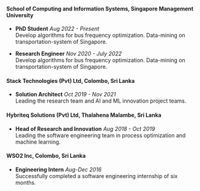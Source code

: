 #### School of Computing and Information Systems, Singapore Management University
- **PhD Student**   _Aug 2022 - Present_  
  Develop algorithms for bus frequency optimization. Data-mining on transportation-system of Singapore.

- **Research Engineer**  _Nov 2020 - July 2022_  
  Develop algorithms for bus frequency optimization. Data-mining on transportation-system of Singapore.

#### Stack Technologies (Pvt) Ltd, Colombo, Sri Lanka
- **Solution Architect**  _Oct 2019 - Nov 2021_  
  Leading the research team and AI and ML innovation project teams.

#### Hybriteq Solutions (Pvt) Ltd, Thalahena Malambe, Sri Lanka
- **Head of Research and Innovation**  _Aug 2018 - Oct 2019_  
  Leading the software engineering team in process optimization and machine learning.

#### WSO2 Inc, Colombo, Sri Lanka
- **Engineering Intern**  _Aug-Dec 2016_  
  Successfully completed a software engineering internship of six months.
